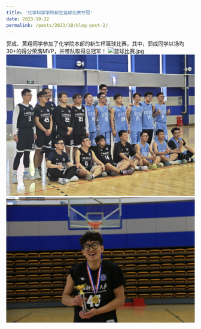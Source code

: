 ```yaml
---
title: '化学科学学院新生篮球比赛夺冠'
date: 2023-10-22
permalink: /posts/2023/10/blog-post-2/
---
```


郭成、黄翔同学参加了化学院本部的新生杯篮球比赛，其中，郭成同学以场均30+的得分荣膺MVP，并带队取得总冠军！
![篮球比赛.jpg](/images/News/篮球比赛.jpg)
![篮球比赛2.jpg](/images/News/篮球比赛2.jpg)
![篮球比赛3.jpg](/images/News/篮球比赛3.jpg)